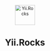<p align="center">
    <a href="https://www.yii.rocks/" target="_blank" rel="external">
        <img src="https://www.yii.rocks/assets/images/favicon.ico" alt="Yii.Rocks" width="64" height="64">
    </a>
    <h1 align="center">Yii.Rocks</h1>
    <br>
</p>
